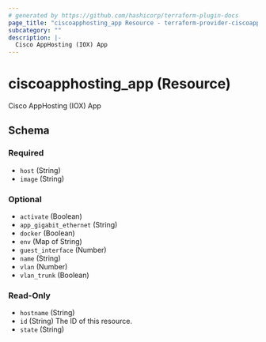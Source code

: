 ```yaml
---
# generated by https://github.com/hashicorp/terraform-plugin-docs
page_title: "ciscoapphosting_app Resource - terraform-provider-ciscoapphosting"
subcategory: ""
description: |-
  Cisco AppHosting (IOX) App
---
```


# ciscoapphosting_app (Resource)

Cisco AppHosting (IOX) App



<!-- schema generated by tfplugindocs -->
## Schema

### Required

- `host` (String)
- `image` (String)

### Optional

- `activate` (Boolean)
- `app_gigabit_ethernet` (String)
- `docker` (Boolean)
- `env` (Map of String)
- `guest_interface` (Number)
- `name` (String)
- `vlan` (Number)
- `vlan_trunk` (Boolean)

### Read-Only

- `hostname` (String)
- `id` (String) The ID of this resource.
- `state` (String)


